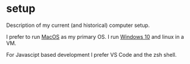 # setup
Description of my current (and historical) computer setup.

I prefer to run [MacOS](/MacOS.md) as my primary OS. I run [Windows 10](/Windows10.md) and linux in a VM.

For Javascipt based development I prefer VS Code and the zsh shell.
